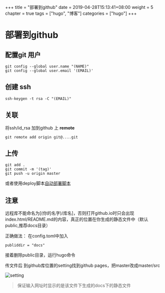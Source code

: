 +++
title = "部署到github"
date = 2019-04-28T15:13:41+08:00
weight = 5
chapter = true
tags =  ["hugo", "博客"]
categories =  ["hugo"]
+++


# 部署到github
## 配置git 用户
~~~
git config --global user.name "(NAME)"
git config --global user.email '(EMAIL)'
~~~

## 创建 ssh
~~~
ssh-keygen -t rsa -C "(EMAIL)"
~~~

## 关联
将ssh/id_rsa 加到github 上
**remote**
~~~
git remote add origin git@....git
~~~

## 上传
~~~
git add .
git commit -m '(tag)'
git push -u origin master
~~~
或者使用deploy脚本[自动部署脚本](../自动部署脚本)
## 注意
远程库不能命名为[(你的名字)/库名]，否则打开github.io时只会出现index.html/README.md的内容，真正的位置在你生成的静态文件中（默认public,推荐docs目录）

正确做法：
在config.toml中加入
~~~
publiddir = "docs"
~~~
接着删除public目录，运行hugo命令

传文件后
到github库位置的setting找到github pages，把master改成master/src

![setting](http://pqzllubto.bkt.clouddn.com/mysite/hugo/github-page-setting.pnggithub-page-setting.png)
> 保证输入网址时显示的是该文件下生成的docs下的静态文件
